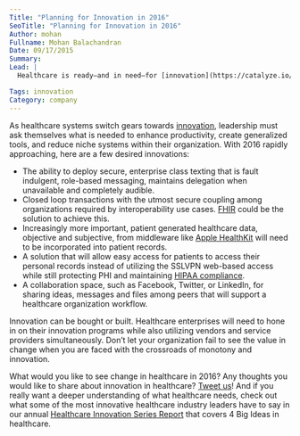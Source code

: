 ```yaml
---
Title: "Planning for Innovation in 2016"
SeoTitle: "Planning for Innovation in 2016"
Author: mohan
Fullname: Mohan Balachandran
Date: 09/17/2015
Summary: 
Lead: |
  Healthcare is ready—and in need—for [innovation](https://catalyze.io/innovation). Most innovation stems from academia, allowing data scientists, economists and medical professionals to collaborate more openly than in contrast to a corporate setting, but fresh ideas come from private sectors of healthcare as well. As workflow pressures increase, healthcare system executives are faced with a challenging decision of continuing to focus on regulatory burdens, security threats, and changing reimbursement models or to allocate the time and resources necessary for effective innovation amongst the myriad of mandated organizational projects.

Tags: innovation
Category: company
---
```

As healthcare systems switch gears towards [innovation](https://catalyze.io/solutions/enterprise-innovation), leadership must ask themselves what is needed to enhance productivity, create generalized tools, and reduce niche systems within their organization. With 2016 rapidly approaching, here are a few desired innovations:

- The ability to deploy secure, enterprise class texting that is fault indulgent, role-based messaging, maintains delegation when unavailable and completely audible.
- Closed loop transactions with the utmost secure coupling among organizations required by interoperability use cases. [FHIR](https://catalyze.io/learn/introduction-to-fhir) could be the solution to achieve this.
- Increasingly more important, patient generated healthcare data, objective and subjective, from middleware like [Apple HealthKit](https://catalyze.io/blog/getting-started-with-apple-healthkit-part-1) will need to be incorporated into patient records.
- A solution that will allow easy access for patients to access their personal records instead of utilizing the SSLVPN web-based access while still protecting PHI and maintaining [HIPAA compliance](https://catalyze.io/learn/proving-hipaa-compliance). 
- A collaboration space, such as Facebook, Twitter, or LinkedIn, for sharing ideas, messages and files among peers that will support a healthcare organization workflow. 

Innovation can be bought or built. Healthcare enterprises will need to hone in on their innovation programs while also utilizing vendors and service providers simultaneously. Don’t let your organization fail to see the value in change when you are faced with the crossroads of monotony and innovation. 

What would you like to see change in healthcare in 2016? Any thoughts you would like to share about innovation in healthcare? [Tweet us](https://twitter.com/catalyzeio)! And if you really want a deeper understanding of what healthcare needs, check out what some of the most innovative healthcare industry leaders have to say in our annual [Healthcare Innovation Series Report](https://catalyze.io/innovation/2015) that covers 4 Big Ideas in healthcare.

